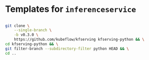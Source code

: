# Templates for `inferenceservice`

##

```sh
git clone \
    --single-branch \
    -b v0.3.0 \
    https://github.com/kubeflow/kfserving kfserving-python && \
cd kfserving-python && \
git filter-branch --subdirectory-filter python HEAD && \
cd ..
```